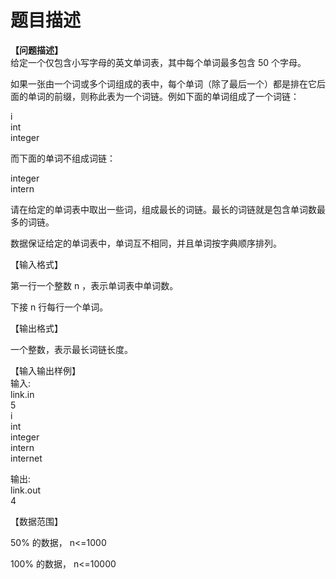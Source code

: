 # 题目描述


<p>
<b>【问题描述】</b><br/>
给定一个仅包含小写字母的英文单词表，其中每个单词最多包含 50 个字母。
</p>
<p>
如果一张由一个词或多个词组成的表中，每个单词（除了最后一个）都是排在它后面的单词的前缀，则称此表为一个词链。例如下面的单词组成了一个词链：
</p>
<p>
i <br/>
int <br/>
integer
</p>
<p>
而下面的单词不组成词链：
</p>
<p>
integer <br/>
intern
</p>
<p>
请在给定的单词表中取出一些词，组成最长的词链。最长的词链就是包含单词数最多的词链。
</p>
<p>
数据保证给定的单词表中，单词互不相同，并且单词按字典顺序排列。
</p>
<p>
【输入格式】
</p>
<p>
第一行一个整数 n ，表示单词表中单词数。
</p>
<p>
下接 n 行每行一个单词。
</p>
<p>
【输出格式】
</p>
<p>
一个整数，表示最长词链长度。
</p>
<p>
【输入输出样例】 <b><br/>
</b>输入:<br/>
link.in<br/>
5<br/>
i<br/>
int<br/>
integer<br/>
intern<br/>
internet
</p>
<p>
输出:<br/>
link.out<br/>
4
</p>
<p>
【数据范围】
</p>
<p>
50% 的数据， n&lt;=1000
</p>
<p>
100% 的数据， n&lt;=10000
</p>
